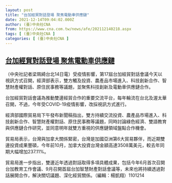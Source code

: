 ```yaml
---
layout: post
title: "台加經貿對話登場 聚焦電動車供應鏈"
date: 2021-12-14T09:04:02.000Z
author: (臺)中央社CNA
from: https://www.cna.com.tw/news/afe/202112140218.aspx
tags: [ (臺)中央社CNA ]
categories: [ (臺)中央社CNA ]
---
```

<!--1639472642000-->
[台加經貿對話登場 聚焦電動車供應鏈](https://www.cna.com.tw/news/afe/202112140218.aspx)
------

<div>
<div></div><div><p>（中央社記者梁珮綺台北14日電）受疫情影響，第17屆台加經貿對話會議今天以視訊方式召開，經濟部表示，雙方觸及投資、農產品市場進入、科技創新合作、智慧財產權對話、原住民事務等議題，並聚焦科技創新及電動車供應鏈合作。</p><p>台加經貿對話會議為推動雙邊經貿合作的重要交流平台，每年輪流在台北及渥太華召開，不過，今年受COVID-19疫情影響，改採視訊方式進行。</p><p>經濟部國際貿易局下午發布新聞稿指出，雙方持續交流投資、農產品市場進入、科技創新合作、智慧財產權對話、原住民事務等議題，同時討論綠色經濟、雙語教育與供應鏈合作研究，並同意明年就雙方重視的供應鏈領域盤點合作機會。</p><p>貿易局表示，台灣與加拿大關係緊密，台灣是加國亞洲第6大貿易夥伴，而近期雙邊投資成果豐碩，今年前10月，加拿大投資台灣金額高達3508萬美元，較去年同期大幅增加237.11%。</p><p>貿易局進一步指出，雙邊近年透過對話取得多項具體成果，包括今年6月首次召開台加教育工作會議、9月召開首屆台加智慧財產對話會議等，未來也將持續透過對話展開合作，解決關切議題、深化經貿關係。（編輯：楊凱翔）1101214</p></div>
</div>
